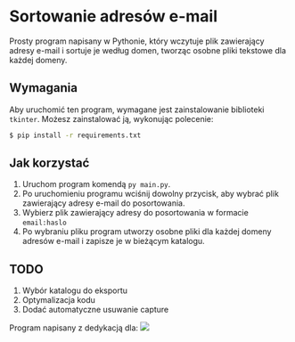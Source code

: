 # Sortowanie adresów e-mail

Prosty program napisany w Pythonie, który wczytuje plik zawierający adresy e-mail i sortuje je według domen, tworząc osobne pliki tekstowe dla każdej domeny.

## Wymagania

Aby uruchomić ten program, wymagane jest zainstalowanie biblioteki `tkinter`. Możesz zainstalować ją, wykonując polecenie:

```bash
$ pip install -r requirements.txt
```

## Jak korzystać

1. Uruchom program komendą `py main.py`.
2. Po uruchomieniu programu wciśnij dowolny przycisk, aby wybrać plik zawierający adresy e-mail do posortowania.
3. Wybierz plik zawierający adresy do posortowania w formacie `email:haslo`
4. Po wybraniu pliku program utworzy osobne pliki dla każdej domeny adresów e-mail i zapisze je w bieżącym katalogu.

## TODO

1. Wybór katalogu do eksportu 
2. Optymalizacja kodu
3. Dodać automatyczne usuwanie capture


Program napisany z dedykacją dla:
![](https://imgur.com/R5zmVzA.png)